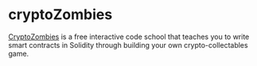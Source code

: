 # cryptoZombies
[CryptoZombies](https://cryptozombies.io/en/lesson/3/chapter/12 "CryptoZombies") is a free interactive code school that teaches you to write smart contracts in Solidity through building your own crypto-collectables game.

